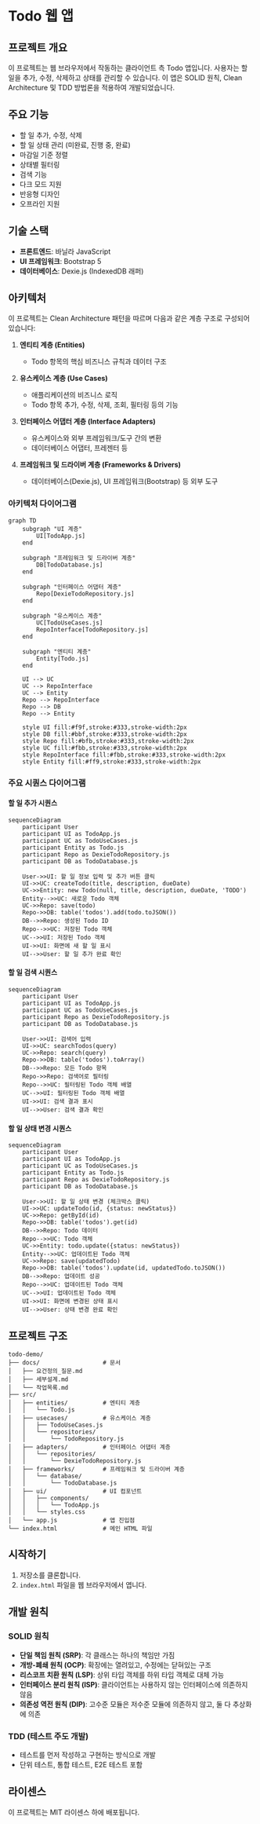 # Todo 웹 앱

## 프로젝트 개요

이 프로젝트는 웹 브라우저에서 작동하는 클라이언트 측 Todo 앱입니다. 사용자는 할 일을 추가, 수정, 삭제하고 상태를 관리할 수 있습니다. 이 앱은 SOLID 원칙, Clean Architecture 및 TDD 방법론을 적용하여 개발되었습니다.

## 주요 기능

- 할 일 추가, 수정, 삭제
- 할 일 상태 관리 (미완료, 진행 중, 완료)
- 마감일 기준 정렬
- 상태별 필터링
- 검색 기능
- 다크 모드 지원
- 반응형 디자인
- 오프라인 지원

## 기술 스택

- **프론트엔드**: 바닐라 JavaScript
- **UI 프레임워크**: Bootstrap 5
- **데이터베이스**: Dexie.js (IndexedDB 래퍼)

## 아키텍처

이 프로젝트는 Clean Architecture 패턴을 따르며 다음과 같은 계층 구조로 구성되어 있습니다:

1. **엔티티 계층 (Entities)**
   - Todo 항목의 핵심 비즈니스 규칙과 데이터 구조

2. **유스케이스 계층 (Use Cases)**
   - 애플리케이션의 비즈니스 로직
   - Todo 항목 추가, 수정, 삭제, 조회, 필터링 등의 기능

3. **인터페이스 어댑터 계층 (Interface Adapters)**
   - 유스케이스와 외부 프레임워크/도구 간의 변환
   - 데이터베이스 어댑터, 프레젠터 등

4. **프레임워크 및 드라이버 계층 (Frameworks & Drivers)**
   - 데이터베이스(Dexie.js), UI 프레임워크(Bootstrap) 등 외부 도구

### 아키텍처 다이어그램

```mermaid
graph TD
    subgraph "UI 계층"
        UI[TodoApp.js]
    end
    
    subgraph "프레임워크 및 드라이버 계층"
        DB[TodoDatabase.js]
    end
    
    subgraph "인터페이스 어댑터 계층"
        Repo[DexieTodoRepository.js]
    end
    
    subgraph "유스케이스 계층"
        UC[TodoUseCases.js]
        RepoInterface[TodoRepository.js]
    end
    
    subgraph "엔티티 계층"
        Entity[Todo.js]
    end
    
    UI --> UC
    UC --> RepoInterface
    UC --> Entity
    Repo --> RepoInterface
    Repo --> DB
    Repo --> Entity
    
    style UI fill:#f9f,stroke:#333,stroke-width:2px
    style DB fill:#bbf,stroke:#333,stroke-width:2px
    style Repo fill:#bfb,stroke:#333,stroke-width:2px
    style UC fill:#fbb,stroke:#333,stroke-width:2px
    style RepoInterface fill:#fbb,stroke:#333,stroke-width:2px
    style Entity fill:#ff9,stroke:#333,stroke-width:2px
```

### 주요 시퀀스 다이어그램

#### 할 일 추가 시퀀스

```mermaid
sequenceDiagram
    participant User
    participant UI as TodoApp.js
    participant UC as TodoUseCases.js
    participant Entity as Todo.js
    participant Repo as DexieTodoRepository.js
    participant DB as TodoDatabase.js
    
    User->>UI: 할 일 정보 입력 및 추가 버튼 클릭
    UI->>UC: createTodo(title, description, dueDate)
    UC->>Entity: new Todo(null, title, description, dueDate, 'TODO')
    Entity-->>UC: 새로운 Todo 객체
    UC->>Repo: save(todo)
    Repo->>DB: table('todos').add(todo.toJSON())
    DB-->>Repo: 생성된 Todo ID
    Repo-->>UC: 저장된 Todo 객체
    UC-->>UI: 저장된 Todo 객체
    UI->>UI: 화면에 새 할 일 표시
    UI-->>User: 할 일 추가 완료 확인
```

#### 할 일 검색 시퀀스

```mermaid
sequenceDiagram
    participant User
    participant UI as TodoApp.js
    participant UC as TodoUseCases.js
    participant Repo as DexieTodoRepository.js
    participant DB as TodoDatabase.js
    
    User->>UI: 검색어 입력
    UI->>UC: searchTodos(query)
    UC->>Repo: search(query)
    Repo->>DB: table('todos').toArray()
    DB-->>Repo: 모든 Todo 항목
    Repo->>Repo: 검색어로 필터링
    Repo-->>UC: 필터링된 Todo 객체 배열
    UC-->>UI: 필터링된 Todo 객체 배열
    UI->>UI: 검색 결과 표시
    UI-->>User: 검색 결과 확인
```

#### 할 일 상태 변경 시퀀스

```mermaid
sequenceDiagram
    participant User
    participant UI as TodoApp.js
    participant UC as TodoUseCases.js
    participant Entity as Todo.js
    participant Repo as DexieTodoRepository.js
    participant DB as TodoDatabase.js
    
    User->>UI: 할 일 상태 변경 (체크박스 클릭)
    UI->>UC: updateTodo(id, {status: newStatus})
    UC->>Repo: getById(id)
    Repo->>DB: table('todos').get(id)
    DB-->>Repo: Todo 데이터
    Repo-->>UC: Todo 객체
    UC->>Entity: todo.update({status: newStatus})
    Entity-->>UC: 업데이트된 Todo 객체
    UC->>Repo: save(updatedTodo)
    Repo->>DB: table('todos').update(id, updatedTodo.toJSON())
    DB-->>Repo: 업데이트 성공
    Repo-->>UC: 업데이트된 Todo 객체
    UC-->>UI: 업데이트된 Todo 객체
    UI->>UI: 화면에 변경된 상태 표시
    UI-->>User: 상태 변경 완료 확인
```

## 프로젝트 구조

```
todo-demo/
├── docs/                  # 문서
│   ├── 요건정의_질문.md
│   ├── 세부설계.md
│   └── 작업목록.md
├── src/
│   ├── entities/          # 엔티티 계층
│   │   └── Todo.js
│   ├── usecases/          # 유스케이스 계층
│   │   ├── TodoUseCases.js
│   │   └── repositories/
│   │       └── TodoRepository.js
│   ├── adapters/          # 인터페이스 어댑터 계층
│   │   └── repositories/
│   │       └── DexieTodoRepository.js
│   ├── frameworks/        # 프레임워크 및 드라이버 계층
│   │   └── database/
│   │       └── TodoDatabase.js
│   ├── ui/                # UI 컴포넌트
│   │   ├── components/
│   │   │   └── TodoApp.js
│   │   └── styles.css
│   └── app.js             # 앱 진입점
└── index.html             # 메인 HTML 파일
```

## 시작하기

1. 저장소를 클론합니다.
2. `index.html` 파일을 웹 브라우저에서 엽니다.

## 개발 원칙

### SOLID 원칙

- **단일 책임 원칙 (SRP)**: 각 클래스는 하나의 책임만 가짐
- **개방-폐쇄 원칙 (OCP)**: 확장에는 열려있고, 수정에는 닫혀있는 구조
- **리스코프 치환 원칙 (LSP)**: 상위 타입 객체를 하위 타입 객체로 대체 가능
- **인터페이스 분리 원칙 (ISP)**: 클라이언트는 사용하지 않는 인터페이스에 의존하지 않음
- **의존성 역전 원칙 (DIP)**: 고수준 모듈은 저수준 모듈에 의존하지 않고, 둘 다 추상화에 의존

### TDD (테스트 주도 개발)

- 테스트를 먼저 작성하고 구현하는 방식으로 개발
- 단위 테스트, 통합 테스트, E2E 테스트 포함

## 라이센스

이 프로젝트는 MIT 라이센스 하에 배포됩니다.
